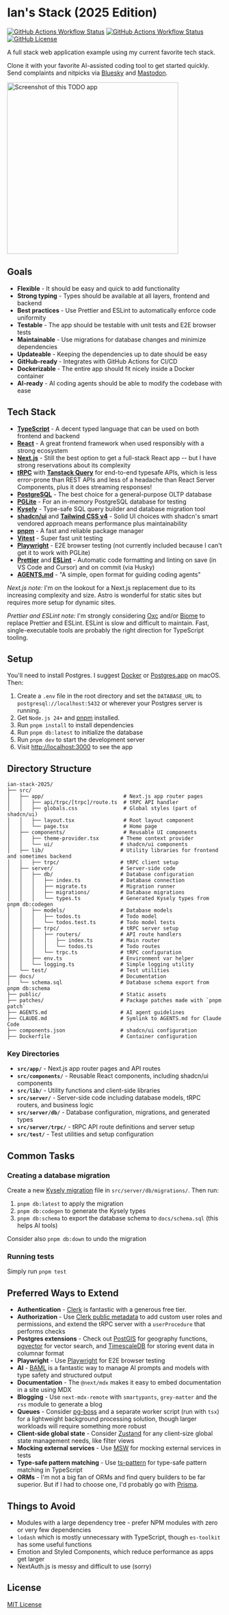 # Ian's Stack (2025 Edition)

[![GitHub Actions Workflow Status](https://img.shields.io/github/actions/workflow/status/statico/ian-stack-2025/tests.yml?label=tests)](https://github.com/statico/ian-stack-2025/actions/workflows/tests.yml)
[![GitHub Actions Workflow Status](https://img.shields.io/github/actions/workflow/status/statico/ian-stack-2025/docker.yml?label=Docker+build)](https://github.com/statico/ian-stack-2025/actions/workflows/docker.yml)
[![GitHub License](https://img.shields.io/github/license/statico/ian-stack-2025)](LICENSE)

A full stack web application example using my current favorite tech stack.

Clone it with your favorite AI-assisted coding tool to get started quickly. Send complaints and nitpicks via [Bluesky](https://bsky.app/profile/statico.bsky.social) and [Mastodon](https://mastodon.social/@statico).

<img height="400" alt="Screenshot of this TODO app" src="https://github.com/user-attachments/assets/569c90a8-6fa0-4287-896b-873962da4de1" />

## Goals

- **Flexible** - It should be easy and quick to add functionality
- **Strong typing** - Types should be available at all layers, frontend and backend
- **Best practices** - Use Prettier and ESLint to automatically enforce code uniformity
- **Testable** - The app should be testable with unit tests and E2E browser tests
- **Maintainable** - Use migrations for database changes and minimize dependencies
- **Updateable** - Keeping the dependencies up to date should be easy
- **GitHub-ready** - Integrates with GitHub Actions for CI/CD
- **Dockerizable** - The entire app should fit nicely inside a Docker container
- **AI-ready** - AI coding agents should be able to modify the codebase with ease

## Tech Stack

- [**TypeScript**](https://www.typescriptlang.org/) - A decent typed language that can be used on both frontend and backend
- [**React**](https://react.dev/) - A great frontend framework when used responsibly with a strong ecosystem
- [**Next.js**](https://nextjs.org/) - Still the best option to get a full-stack React app -- but I have strong reservations about its complexity
- [**tRPC**](https://trpc.io/) with [**Tanstack Query**](https://tanstack.com/query/latest) for end-to-end typesafe APIs, which is less error-prone than REST APIs and less of a headache than React Server Components, plus it does streaming responses!
- [**PostgreSQL**](https://www.postgresql.org/) - The best choice for a general-purpose OLTP database
- [**PGLite**](https://github.com/electric-sql/pglite) - For an in-memory PostgreSQL database for testing
- [**Kysely**](https://kysely.dev/) - Type-safe SQL query builder and database migration tool
- [**shadcn/ui**](https://ui.shadcn.com/) and [**Tailwind CSS v4**](https://tailwindcss.com/) - Solid UI choices with shadcn's smart vendored approach means performance plus maintainability
- [**pnpm**](https://pnpm.io/) - A fast and reliable package manager
- [**Vitest**](https://vitest.dev/) - Super fast unit testing
- [**Playwright**](https://playwright.dev/) - E2E browser testing (not currently included because I can't get it to work with PGLite)
- [**Prettier**](https://prettier.io/) and [**ESLint**](https://eslint.org/) - Automatic code formatting and linting on save (in VS Code and Cursor) and on commit (via Husky)
- [**AGENTS.md**](https://agents.md/) - "A simple, open format for guiding coding agents"

_Next.js note:_ I'm on the lookout for a Next.js replacement due to its increasing complexity and size. Astro is wonderful for static sites but requires more setup for dynamic sites.

_Prettier and ESLint note:_ I'm strongly considering [Oxc](https://oxc.rs/) and/or [Biome](https://biomejs.dev/) to replace Prettier and ESLint. ESLint is slow and difficult to maintain. Fast, single-executable tools are probably the right direction for TypeScript tooling.

## Setup

You'll need to install Postgres. I suggest [Docker](https://hub.docker.com/_/postgres) or [Postgres.app](https://postgresapp.com/) on macOS. Then:

1. Create a `.env` file in the root directory and set the `DATABASE_URL` to `postgresql://localhost:5432` or wherever your Postgres server is running.
1. Get `Node.js 24+` and [pnpm](https://pnpm.io/) installed.
1. Run `pnpm install` to install dependencies
1. Run `pnpm db:latest` to initialize the database
1. Run `pnpm dev` to start the development server
1. Visit [http://localhost:3000](http://localhost:3000) to see the app

## Directory Structure

```
ian-stack-2025/
├── src/
│   ├── app/                          # Next.js app router pages
│   │   ├── api/trpc/[trpc]/route.ts  # tRPC API handler
│   │   ├── globals.css               # Global styles (part of shadcn/ui)
│   │   ├── layout.tsx                # Root layout component
│   │   └── page.tsx                  # Home page
│   ├── components/                   # Reusable UI components
│   │   ├── theme-provider.tsx       # Theme context provider
│   │   └── ui/                      # shadcn/ui components
│   ├── lib/                         # Utility libraries for frontend and sometimes backend
│   │   ├── trpc/                    # tRPC client setup
│   ├── server/                      # Server-side code
│   │   ├── db/                      # Database configuration
│   │   │   ├── index.ts             # Database connection
│   │   │   ├── migrate.ts           # Migration runner
│   │   │   ├── migrations/          # Database migrations
│   │   │   └── types.ts             # Generated Kysely types from pnpm db:codegen
│   │   ├── models/                  # Database models
│   │   │   ├── todos.ts             # Todo model
│   │   │   └── todos.test.ts        # Todo model tests
│   │   ├── trpc/                    # tRPC server setup
│   │   │   ├── routers/             # API route handlers
│   │   │   │   ├── index.ts         # Main router
│   │   │   │   └── todos.ts         # Todo routes
│   │   │   └── trpc.ts              # tRPC configuration
│   │   ├── env.ts                   # Environment var helper
│   │   └── logging.ts               # Simple logging utility
│   └── test/                        # Test utilities
├── docs/                            # Documentation
│   └── schema.sql                   # Database schema export from pnpm db:schema
├── public/                          # Static assets
├── patches/                         # Package patches made with `pnpm patch`
├── AGENTS.md                        # AI agent guidelines
├── CLAUDE.md                        # Symlink to AGENTS.md for Claude Code
├── components.json                  # shadcn/ui configuration
├── Dockerfile                       # Container configuration
```

### Key Directories

- **`src/app/`** - Next.js app router pages and API routes
- **`src/components/`** - Reusable React components, including shadcn/ui components
- **`src/lib/`** - Utility functions and client-side libraries
- **`src/server/`** - Server-side code including database models, tRPC routers, and business logic
- **`src/server/db/`** - Database configuration, migrations, and generated types
- **`src/server/trpc/`** - tRPC API route definitions and server setup
- **`src/test/`** - Test utilities and setup configuration

## Common Tasks

### Creating a database migration

Create a new [Kysely migration](https://kysely.dev/docs/migrations) file in `src/server/db/migrations/`. Then run:

1. `pnpm db:latest` to apply the migration
1. `pnpm db:codegen` to generate the Kysely types
1. `pnpm db:schema` to export the database schema to `docs/schema.sql` (this helps AI tools)

Consider also `pnpm db:down` to undo the migration

### Running tests

Simply run `pnpm test`

## Preferred Ways to Extend

- **Authentication** - [Clerk](https://clerk.com/) is fantastic with a generous free tier.
- **Authorization** - Use [Clerk public metadata](https://clerk.com/docs/guides/users/extending) to add custom user roles and permissions, and extend the tRPC server with a `userProcedure` that performs checks
- **Postgres extensions** - Check out [PostGIS](https://postgis.net/) for geography functions, [pgvector](https://github.com/pgvector/pgvector) for vector search, and [TimescaleDB](https://www.timescale.com/) for storing event data in columnar format
- **Playwright** - Use [Playwright](https://playwright.dev/) for E2E browser testing
- **AI** - [BAML](https://docs.boundaryml.com/home) is a fantastic way to manage AI prompts and models with type safety and structured output
- **Documentation** - The `@next/mdx` makes it easy to embed documentation in a site using MDX
- **Blogging** - Use `next-mdx-remote` with `smartypants`, `grey-matter` and the `rss` module to generate a blog
- **Queues** - Consider [pg-boss](https://github.com/timgit/pg-boss) and a separate worker script (run with `tsx`) for a lightweight background processing solution, though larger workloads will require something more robust
- **Client-side global state** - Consider [Zustand](https://zustand.docs.pmnd.rs/) for any client-size global state management needs, like filter views
- **Mocking external services** - Use [MSW](https://mswjs.io/) for mocking external services in tests
- **Type-safe pattern matching** - Use [ts-pattern](https://github.com/gvergnaud/ts-pattern) for type-safe pattern matching in TypeScript
- **ORMs** - I'm not a big fan of ORMs and find query builders to be far superior. But if I had to choose one, I'd probably go with [Prisma](https://www.prisma.io/).

## Things to Avoid

- Modules with a large dependency tree - prefer NPM modules with zero or very few dependencies
- `lodash` which is mostly unnecessary with TypeScript, though `es-toolkit` has some useful functions
- Emotion and Styled Components, which reduce performance as apps get larger
- NextAuth.js is messy and difficult to use (sorry)

## License

[MIT License](LICENSE)
